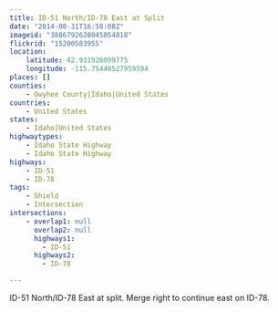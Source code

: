 ```yaml
---
title: ID-51 North/ID-78 East at Split
date: "2014-08-31T16:58:08Z"
imageid: "3886792628045054818"
flickrid: "15200583955"
location:
    latitude: 42.931926099775
    longitude: -115.75448527959594
places: []
counties:
    - Owyhee County|Idaho|United States
countries:
    - United States
states:
    - Idaho|United States
highwaytypes:
    - Idaho State Highway
    - Idaho State Highway
highways:
    - ID-51
    - ID-78
tags:
    - Shield
    - Intersection
intersections:
    - overlap1: null
      overlap2: null
      highways1:
        - ID-51
      highways2:
        - ID-78

---
```

ID-51 North/ID-78 East at split.  Merge right to continue east on ID-78.